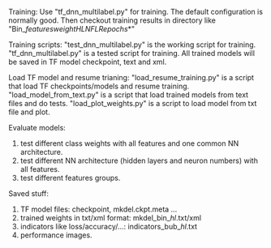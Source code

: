 Training:
Use "tf_dnn_multilabel.py" for training. The default configuration is normally good.
Then checkout training results in directory like "Bin_*_features_*_weight_*_HL_*_NF_*_LR_*_epochs_*"


Training scripts:
"test_dnn_multilabel.py" is the working script for training.
"tf_dnn_multilabel.py" is a tested script for training.
All trained models will be saved in TF model checkpoint, text and xml.


Load TF model and resume trianing:
"load_resume_training.py" is a script that load TF checkpoints/models and resume training.
"load_model_from_text.py" is a script that load trained models from text files and do tests.
"load_plot_weights.py" is a script to load model from txt file and plot.


Evaluate models:
1. test different class weights with all features and one common NN architecture.
2. test different NN architecture (hidden layers and neuron numbers) with all features.
3. test different features groups.


Saved stuff:
1. TF model files: checkpoint, mkdel.ckpt.meta ...
2. trained weights in txt/xml format: mkdel_bin_*_hl_*.txt/xml
3. indicators like loss/accuracy/...: indicators_bub_*_hl_*.txt
4. performance images.





